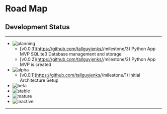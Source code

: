 # Road Map

## Development Status

---

- ![planning](https://img.shields.io/badge/status-planning-lightgrey.svg?longCache=true)
  - [v0.0.3](https://github.com/tallguyjenks/<REPO NAME>/milestone/3) Python App MVP SQLite3 Database management and storage
  - [v0.0.2](https://github.com/tallguyjenks/<REPO NAME>/milestone/2) Python App MVP is created
- ![alpha](https://img.shields.io/badge/status-alpha-yellow.svg?longCache=true)
  - [v0.0.1](https://github.com/tallguyjenks/<REPO NAME>/milestone/1) Initial Architecture Setup
- ![beta](https://img.shields.io/badge/status-beta-brightgreen.svg?longCache=true)
- ![stable](https://img.shields.io/badge/status-stable-blue.svg?longCache=true)
- ![mature](https://img.shields.io/badge/status-mature-8A2BE2.svg?longCache=true)
- ![inactive](https://img.shields.io/badge/status-inactive-lightgrey.svg?longCache=true)

---

